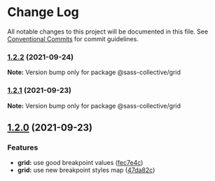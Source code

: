 # Change Log

All notable changes to this project will be documented in this file.
See [Conventional Commits](https://conventionalcommits.org) for commit guidelines.

### [1.2.2](https://github.com/sass-collective/sass-collective/compare/@sass-collective/grid@1.2.1...@sass-collective/grid@1.2.2) (2021-09-24)

**Note:** Version bump only for package @sass-collective/grid






### [1.2.1](https://github.com/sass-collective/sass-collective/compare/@sass-collective/grid@1.2.0...@sass-collective/grid@1.2.1) (2021-09-23)

**Note:** Version bump only for package @sass-collective/grid





## [1.2.0](https://github.com/sass-collective/sass-collective/compare/@sass-collective/grid@1.1.3...@sass-collective/grid@1.2.0) (2021-09-23)


### Features

* **grid:** use good breakpoint values ([fec7e4c](https://github.com/sass-collective/sass-collective/commit/fec7e4c23716cfe6931a7ccc8c749042fd7fcc86))
* **grid:** use new breakpoint styles map ([47da82c](https://github.com/sass-collective/sass-collective/commit/47da82cd4d94eede69827c55c44096957aee5825))
